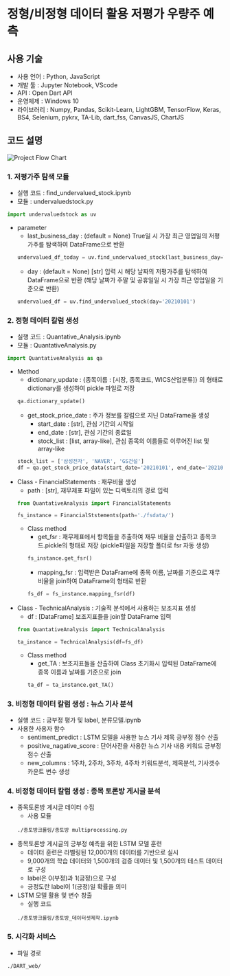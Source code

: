 # 정형/비정형 데이터 활용 저평가 우량주 예측


## 사용 기술
- 사용 언어 : Python, JavaScript
- 개발 툴 : Jupyter Notebook, VScode
- API : Open Dart API
- 운영체제 : Windows 10
- 라이브러리 : Numpy, Pandas, Scikit-Learn, LightGBM, TensorFlow, Keras, BS4, Selenium, pykrx, TA-Lib, dart_fss, CanvasJS, ChartJS


## 코드 설명
![Project Flow Chart](https://user-images.githubusercontent.com/76696543/121051682-9d4dc780-c7f4-11eb-9b7e-7fb0b236c11a.png)


### 1. 저평가주 탐색 모듈
- 실행 코드 : find_undervalued_stock.ipynb
- 모듈 : undervaluedstock.py
```python
import undervaluedstock as uv
```
- parameter
  - last_business_day : (default = None) True일 시 가장 최근 영업일의 저평가주를 탐색하여 DataFrame으로 반환
  ```python
  undervalued_df_today = uv.find_undervalued_stock(last_business_day=True)
  ```
  - day : (default = None) [str] 입력 시 해당 날짜의 저평가주를 탐색하여 DataFrame으로 반환 (해당 날짜가 주말 및 공휴일일 시 가장 최근 영업일을 기준으로 반환)
  ```python
  undervalued_df = uv.find_undervalued_stock(day='20210101')

### 2. 정형 데이터 칼럼 생성
- 실행 코드 : Quantative_Analysis.ipynb
- 모듈 : QuantativeAnalysis.py
```python
import QuantativeAnalysis as qa
```
- Method
  - dictionary_update : {종목이름 : [시장, 종목코드, WICS산업분류]} 의 형태로 dictionary를 생성하여 pickle 파일로 저장
  ```python
  qa.dictionary_update()
  ```
  - get_stock_price_date : 주가 정보를 칼럼으로 지닌 DataFrame을 생성
    - start_date : [str], 관심 기간의 시작일
    - end_date : [str], 관심 기간의 종료일
    - stock_list : [list, array-like], 관심 종목의 이름들로 이루어진 list 및 array-like 
  ```python
  stock_list = ['삼성전자', 'NAVER', 'GS건설']
  df = qa.get_stock_price_data(start_date='20210101', end_date='20210131', stock_list=stock_list)
  ```
- Class - FinancialStatements : 재무비율 생성
  - path : [str], 재무제표 파일이 있는 디렉토리의 경로 입력
  ```python
  from QuantativeAnalysis import FinancialStatements
  
  fs_instance = FinancialStstements(path='./fsdata/')
  ```
  - Class method
    - get_fsr : 재무제표에서 항목들을 추출하여 재무 비율을 산출하고 종목코드.pickle의 형태로 저장 (pickle파일을 저장할 폴더로 fsr 자동 생성)
    ```python
    fs_instance.get_fsr()
    ```
    - mapping_fsr : 입력받은 DataFrame에 종목 이름, 날짜를 기준으로 재무비율을 join하여 DataFrame의 형태로 반환
    ```python
    fs_df = fs_instance.mapping_fsr(df)
    ```
- Class - TechnicalAnalysis : 기술적 분석에서 사용하는 보조지표 생성
  - df : [DataFrame] 보조지표들을 join할 DataFrame 입력
  ```python
  from QuantativeAnalysis import TechnicalAnalysis
  
  ta_instance = TechnicalAnalysis(df=fs_df)
  ```
  - Class method
    - get_TA : 보조지표들을 산출하여 Class 초기화시 입력된 DataFrame에 종목 이름과 날짜를 기준으로 join
    ```python
    ta_df = ta_instance.get_TA()
    ```

### 3. 비정형 데이터 칼럼 생성 : 뉴스 기사 분석
- 실행 코드 : 긍부정 평가 및 label, 분류모델.ipynb
- 사용한 사용자 함수
  - sentiment_predict : LSTM 모델을 사용한 뉴스 기사 제목 긍부정 점수 산출
  - positive_nagative_score : 단어사전을 사용한 뉴스 기사 내용 키워드 긍부정 점수 산출
  - new_columns : 1주차, 2주차, 3주차, 4주차 키워드분석, 제목분석, 기사갯수 카운트 변수 생성

### 4. 비정형 데이터 칼럼 생성 : 종목 토론방 게시글 분석
- 종목토론방 게시글 데이터 수집
  - 사용 모듈
  ```
  ./종토방크롤링/종토방 multiprocessing.py
  ``` 
- 종목토론방 게시글의 긍부정 예측을 위한 LSTM 모델 훈련
  - 데이터 훈련은 라벨링된 12,000개의 데이터를 기반으로 실시
  - 9,000개의 학습 데이터와 1,500개의 검증 데이터 및 1,500개의 테스트 데이터로 구성
  - label은 0(부정)과 1(긍정)으로 구성
  - 긍정도란 label이 1(긍정)일 확률을 의미
- LSTM 모델 활용 및 변수 창출
  - 실행 코드
  ```
  ./종토방크롤링/종토방_데이터셋제작.ipynb
  ```

### 5. 시각화 서비스
- 파일 경로
```
./DART_web/
```
    
    

